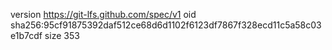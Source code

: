 version https://git-lfs.github.com/spec/v1
oid sha256:95cf91875392daf512ce68d6d1102f6123df7867f328ecd11c5a58c03e1b7cdf
size 353
